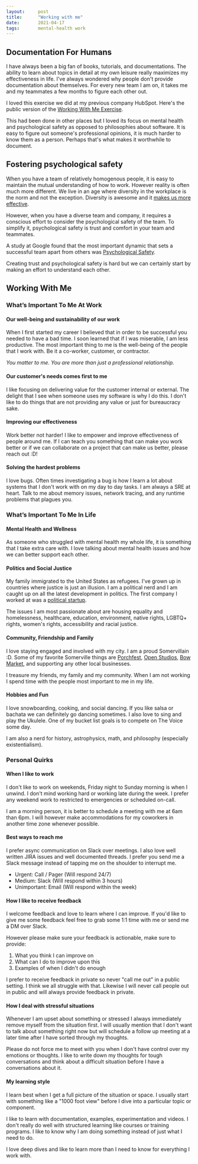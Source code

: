 ```yaml
---
layout:     post
title:      "Working with me"
date:       2021-04-17
tags:       mental-health work
---
```


## Documentation For Humans

I have always been a big fan of books, tutorials, and documentations. The
ability to learn about topics in detail at my own leisure really maximizes my
effectiveness in life. I've always wondered why people don't provide
documentation about themselves. For every new team I am on, it takes me and my
teammates a few months to figure each other out.

I loved this exercise we did at my previous company HubSpot. Here's the public
version of the [Working With Me Exercise](https://bit.ly/2Q7OyGz).

This had been done in other places but I loved its focus on mental health and
psychological safety as opposed to philosophies about software. It is easy to
figure out someone's professional opinions, it is much harder to know them as a
person. Perhaps that's what makes it worthwhile to document.

## Fostering psychological safety

When you have a team of relatively homogenous people, it is easy to maintain the
mutual understanding of how to work. However reality is often much more
different. We live in an age where diversity in the workplace is the norm and
not the exception. Diversity is awesome and it [makes us more
effective](https://bit.ly/3sotoRy).

However, when you have a diverse team and company, it requires a conscious
effort to consider the psychological safety of the team. To simplify it,
psychological safety is trust and comfort in your team and teammates.

A study at Google found that the most important dynamic that sets a successful
team apart from others was [Psychological Safety](https://bit.ly/32lJBwl).

Creating trust and psychological safety is hard but we can certainly start by
making an effort to understand each other.

## Working With Me

### What’s Important To Me At Work

#### Our well-being and sustainability of our work

When I first started my career I believed that in order to be successful you
needed to have a bad time. I soon learned that if I was miserable, I am less
productive. The most important thing to me is the well-being of the people that
I work with. Be it a co-worker, customer, or contractor.

*You matter to me. You are more than just a professional relationship.*

#### Our customer's needs comes first to me

I like focusing on delivering value for the customer internal or external. The
delight that I see when someone uses my software is why I do this. I don't like
to do things that are not providing any value or just for bureaucracy sake.

#### Improving our effectiveness

Work better not harder! I like to empower and improve effectiveness of people
around me. If I can teach you something that can make you work better or if we
can collaborate on a project that can make us better, please reach out :D!

#### Solving the hardest problems

I love bugs. Often times investigating a bug is how I learn a lot about systems
that I don't work with on my day to day tasks. I am always a SRE at heart. Talk
to me about memory issues, network tracing, and any runtime problems that
plagues you.

### What’s Important To Me In Life

#### Mental Health and Wellness

As someone who struggled with mental health my whole life, it is something that
I take extra care with. I love talking about mental health issues and how we can
better support each other.

#### Politics and Social Justice

My family immigrated to the United States as refugees. I've grown up in
countries where justice is just an illusion. I am a political nerd and I am
caught up on all the latest development in politics. The first company I worked
at was a [political startup](https://bit.ly/2Q8l2Av).

The issues I am most passionate about are housing equality and homelessness,
healthcare, education, environment, native rights, LGBTQ+ rights, women's
rights, accessibility and racial justice.

#### Community, Friendship and Family

I love staying engaged and involved with my city. I am a proud Somervillain :D.
Some of my favorite Somerville things are [Porchfest](https://bit.ly/32k9zR2),
[Open Studios](https://bit.ly/3geg6oD), [Bow Market](https://bit.ly/3uRDGLS),
and supporting any other local businesses.

I treasure my friends, my family and my community. When I am not working I spend
time with the people most important to me in my life.

#### Hobbies and Fun

I love snowboarding, cooking, and social dancing. If you like salsa or bachata
we can definitely go dancing sometimes. I also love to sing and play the
Ukulele. One of my bucket list goals is to compete on The Voice some day.

I am also a nerd for history, astrophysics, math, and philosophy (especially
existentialism).

### Personal Quirks

#### When I like to work

I don't like to work on weekends, Friday night to Sunday morning is when I
unwind. I don't mind working hard or working late during the week. I prefer any
weekend work to restricted to emergencies or scheduled on-call.

I am a morning person, it is better to schedule a meeting with me at 6am than
6pm. I will however make accommodations for my coworkers in another time zone
whenever possible.

#### Best ways to reach me

I prefer async communication on Slack over meetings. I also love well written
JIRA issues and well documented threads. I prefer you send me a Slack message
instead of tapping me on the shoulder to interrupt me.

>
- Urgent: Call / Pager (Will respond 24/7)
- Medium: Slack (Will respond within 3 hours)
- Unimportant: Email (Will respond within the week)

#### How I like to receive feedback

I welcome feedback and love to learn where I can improve. If you'd like to give
me some feedback feel free to grab some 1:1 time with me or send me a DM over
Slack.

However please make sure your feedback is actionable, make sure to provide:

1. What you think I can improve on
2. What can I do to improve upon this
3. Examples of when I didn't do enough

I prefer to receive feedback in private so never "call me out" in a public
setting. I think we all struggle with that. Likewise I will never call people
out in public and will always provide feedback in private.

#### How I deal with stressful situations

Whenever I am upset about something or stressed I always immediately remove
myself from the situation first. I will usually mention that I don't want to
talk about something right now but will schedule a follow up meeting at a later
time after I have sorted through my thoughts.

Please do not force me to meet with you when I don't have control over my
emotions or thoughts. I like to write down my thoughts for tough conversations
and think about a difficult situation before I have a conversations about it.

#### My learning style

I learn best when I get a full picture of the situation or space. I usually
start with something like a "1000 foot view" before I dive into a particular
topic or component.

I like to learn with documentation, examples, experimentation and videos. I
don't really do well with structured learning like courses or training programs.
I like to know why I am doing something instead of just what I need to do.

I love deep dives and like to learn more than I need to know for everything I
work with.
